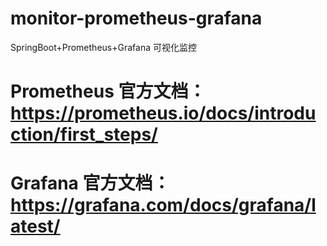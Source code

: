 # monitor-prometheus-grafana

SpringBoot+Prometheus+Grafana 可视化监控

# Prometheus 官方文档：https://prometheus.io/docs/introduction/first_steps/

# Grafana 官方文档：https://grafana.com/docs/grafana/latest/
